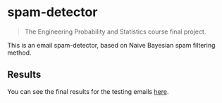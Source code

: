 # spam-detector
> The Engineering Probability and Statistics course final project.

This is an email spam-detector, based on Naive Bayesian spam filtering method.

## Results
You can see the final results for the testing emails [here](https://github.com/mtndaghyani/spam-detector/blob/main/result.txt).

